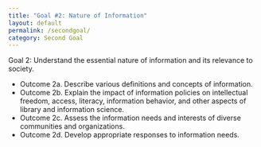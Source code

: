 ```yaml
---
title: "Goal #2: Nature of Information"
layout: default
permalink: /secondgoal/
category: Second Goal
---
```

Goal 2:     Understand the essential nature of information and its relevance to society.
- Outcome 2a. Describe various definitions and concepts of information.
- Outcome 2b. Explain the impact of information policies on intellectual freedom, access, literacy, information behavior, and other aspects of library and information science.
- Outcome 2c. Assess the information needs and interests of diverse communities and organizations.
- Outcome 2d. Develop appropriate responses to information needs.
